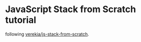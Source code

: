 # JavaScript Stack from Scratch tutorial
following [verekia/js-stack-from-scratch](https://github.com/verekia/js-stack-from-scratch).
